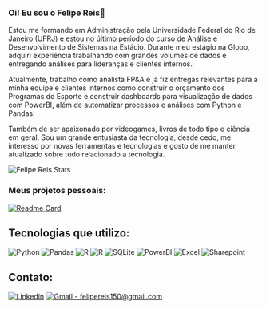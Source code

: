 ### Oi! Eu sou o Felipe Reis👋

Estou me formando em Administração pela Universidade Federal do Rio de Janeiro (UFRJ) e estou no último período do curso de Análise e Desenvolvimento de Sistemas na Estácio. Durante meu estágio na Globo, adquiri experiência trabalhando com grandes volumes de dados e entregando análises para lideranças e clientes internos.

Atualmente, trabalho como analista FP&A e já fiz entregas relevantes para a minha equipe e clientes internos como construir o orçamento dos Programas do Esporte e construir dashboards para visualização de dados com PowerBI, além de automatizar processos e análises com Python e Pandas.

Também de ser apaixonado por videogames, livros de todo tipo e ciência em geral. Sou um grande entusiasta da tecnologia, desde cedo, me interesso por novas ferramentas e tecnologias e gosto de me manter atualizado sobre tudo relacionado a tecnologia.

![Felipe Reis Stats](https://github-readme-stats.vercel.app/api?username=felipereis150&icons=true&theme=transparent)

### Meus projetos pessoais:

[![Readme Card](https://github-readme-stats.vercel.app/api/pin/?username=felipereis150&repo=world_cup)](https://github.com/felipereis150/world_cup)

## Tecnologias que utilizo:

<div>
    <img src="https://img.shields.io/badge/Python-FFD43B?style=for-the-badge&logo=python&logoColor=blue" alt="Python">
    <img src="https://img.shields.io/badge/Pandas-2C2D72?style=for-the-badge&logo=pandas&logoColor=white" alt="Pandas">
    <img src="https://img.shields.io/badge/R-276DC3?style=for-the-badge&logo=r&logoColor=white" alt="R">
    <img src="https://img.shields.io/badge/Streamlit-FF4B4B?style=for-the-badge&logo=Streamlit&logoColor=white" alt="R">
    <img src="https://img.shields.io/badge/SQLite-07405E?style=for-the-badge&logo=sqlite&logoColor=white" alt="SQLite">
    <img src="https://img.shields.io/badge/PowerBI-F2C811?style=for-the-badge&logo=Power%20BI&logoColor=white" alt="PowerBI">
    <img src="https://img.shields.io/badge/Microsoft_Excel-217346?style=for-the-badge&logo=microsoft-excel&logoColor=white" alt="Excel">
    <img src="https://img.shields.io/badge/Microsoft_SharePoint-0078D4?style=for-the-badge&logo=microsoft-sharepoint&logoColor=white" alt="Sharepoint">
</div>

## Contato:

<div>
    <a href="https://www.linkedin.com/in/felipereisdesouza/"><img src="https://img.shields.io/badge/LinkedIn-0077B5?style=for-the-badge&logo=linkedin&logoColor=white" alt="Linkedin"></a>
    <a href="mailto: felipereis150@gmail.com"><img src="https://img.shields.io/badge/Gmail-D14836?style=for-the-badge&logo=gmail&logoColor=white" alt="Gmail - felipereis150@gmail.com"></a>

</div>


<!---
felipereis150/felipereis150 is a ✨ special ✨ repository because its `README.md` (this file) appears on your GitHub profile.
You can click the Preview link to take a look at your changes.
--->
